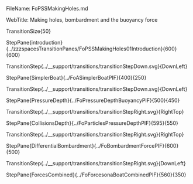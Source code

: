 FileName: FoPSSMakingHoles.md

WebTitle: Making holes, bombardment and the buoyancy force

TransitionSize{50}

StepPane{introduction}{../zzzspacesTransitionPanes/FoPSSMakingHoles01Introduction}{600}{600}

TransitionStep{../__support/transitions/transitionStepDown.svg}{DownLeft}

StepPane{SimplerBoat}{../FoASimplerBoatPIF}{400}{250}

TransitionStep{../__support/transitions/transitionStepDown.svg}{DownLeft}

StepPane{PressureDepth}{../FoPressureDepthBuoyancyPIF}{500}{450}

TransitionStep{../__support/transitions/transitionStepRight.svg}{RightTop}

StepPane{CollisionsDepth}{../FoParticlesPressureDepthPIF}{595}{550}

TransitionStep{../__support/transitions/transitionStepRight.svg}{RightTop}

StepPane{DifferentialBombardment}{../FoBombardmentForcePIF}{600}{500}

TransitionStep{../__support/transitions/transitionStepRight.svg}{DownLeft}

StepPane{ForcesCombined}{../FoForcesonaBoatCombinedPIF}{560}{350}


